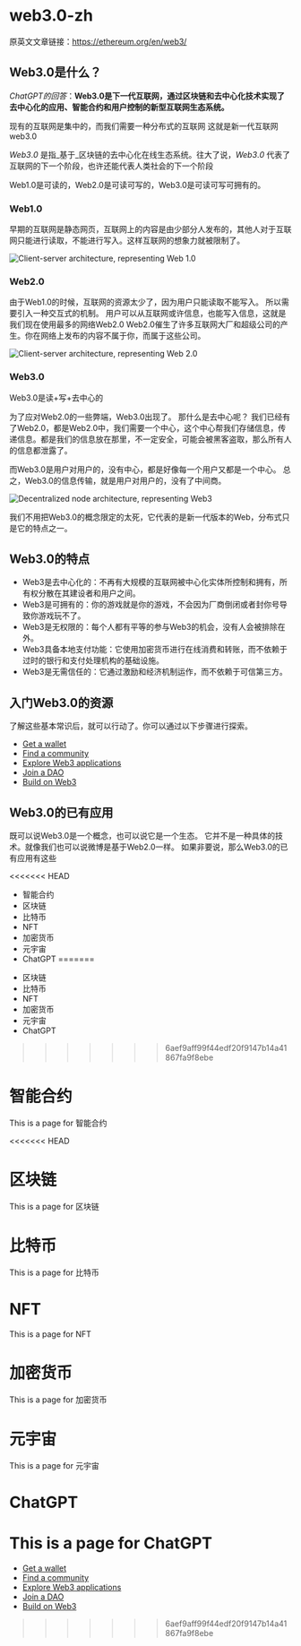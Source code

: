 # web3.0-zh

原英文文章链接：https://ethereum.org/en/web3/

## Web3.0是什么？

_ChatGPT的回答_：**Web3.0是下一代互联网，通过区块链和去中心化技术实现了去中心化的应用、智能合约和用户控制的新型互联网生态系统。**

现有的互联网是集中的，而我们需要一种分布式的互联网 这就是新一代互联网web3.0

_Web3_._0_ 是指_基于_区块链的去中心化在线生态系统。往大了说，_Web3_._0_ 代表了互联网的下一个阶段，也许还能代表人类社会的下一个阶段

Web1.0是可读的，Web2.0是可读可写的，Web3.0是可读可写可拥有的。

### Web1.0

早期的互联网是静态网页，互联网上的内容是由少部分人发布的，其他人对于互联网只能进行读取，不能进行写入。这样互联网的想象力就被限制了。

![Client-server architecture, representing Web 1.0](https://d33wubrfki0l68.cloudfront.net/cfb4a6dd59aa1b302cf05271758d5df2da77effb/aaa10/static/aabd6f7a956dd8a7038185b2d03b8459/00d43/web1.png)

### Web2.0

由于Web1.0的时候，互联网的资源太少了，因为用户只能读取不能写入。 所以需要引入一种交互式的机制。 用户可以从互联网或许信息，也能写入信息，这就是我们现在使用最多的网络Web2.0 Web2.0催生了许多互联网大厂和超级公司的产生。你在网络上发布的内容不属于你，而属于这些公司。

![Client-server architecture, representing Web 2.0](https://d33wubrfki0l68.cloudfront.net/b05edfd845d549d762d2885e0999415ccb947c2c/eecce/static/9f50d47733edad715c3068c4c6a8bc6d/00d43/web2.png)

### Web3.0

Web3.0是读+写+去中心的

为了应对Web2.0的一些弊端，Web3.0出现了。 那什么是去中心呢？ 我们已经有了Web2.0，都是Web2.0中，我们需要一个中心，这个中心帮我们存储信息，传递信息。都是我们的信息放在那里，不一定安全，可能会被黑客盗取，那么所有人的信息都泄露了。

而Web3.0是用户对用户的，没有中心，都是好像每一个用户又都是一个中心。 总之，Web3.0的信息传输，就是用户对用户的，没有了中间商。

![Decentralized node architecture, representing Web3](https://d33wubrfki0l68.cloudfront.net/6d6ec59f6ee563b28c06b1a6abc7c2b47c6f453f/47bc6/static/54eef2049c233f9868af91546a07b2c7/00d43/web3.png)

我们不用把Web3.0的概念限定的太死，它代表的是新一代版本的Web，分布式只是它的特点之一。

## Web3.0的特点

* Web3是去中心化的：不再有大规模的互联网被中心化实体所控制和拥有，所有权分散在其建设者和用户之间。
* Web3是可拥有的：你的游戏就是你的游戏，不会因为厂商倒闭或者封你号导致你游戏玩不了。
* Web3是无权限的：每个人都有平等的参与Web3的机会，没有人会被排除在外。
* Web3具备本地支付功能：它使用加密货币进行在线消费和转账，而不依赖于过时的银行和支付处理机构的基础设施。
* Web3是无需信任的：它通过激励和经济机制运作，而不依赖于可信第三方。

## 入门Web3.0的资源

了解这些基本常识后，就可以行动了。你可以通过以下步骤进行探索。

- [Get a wallet](https://ethereum.org/en/wallets/)
- [Find a community](https://ethereum.org/en/community/)
- [Explore Web3 applications](https://ethereum.org/en/dapps/)
- [Join a DAO](https://ethereum.org/en/dao/)
- [Build on Web3](https://ethereum.org/en/developers/)

## Web3.0的已有应用

既可以说Web3.0是一个概念，也可以说它是一个生态。 它并不是一种具体的技术。就像我们也可以说微博是基于Web2.0一样。 如果非要说，那么Web3.0的已有应用有这些

<<<<<<< HEAD
- 智能合约
- 区块链
- 比特币
- NFT
- 加密货币
- 元宇宙
- ChatGPT
=======
* 区块链
* 比特币
* NFT
* 加密货币
* 元宇宙
* ChatGPT
>>>>>>> 6aef9aff99f44edf20f9147b14a41867fa9f8ebe

# 智能合约

This is a page for 智能合约

<<<<<<< HEAD
# 区块链

This is a page for 区块链

# 比特币

This is a page for 比特币

# NFT

This is a page for NFT

# 加密货币

This is a page for 加密货币

# 元宇宙

This is a page for 元宇宙

# ChatGPT

This is a page for ChatGPT
=======
* [Get a wallet](https://ethereum.org/en/wallets/)
* [Find a community](https://ethereum.org/en/community/)
* [Explore Web3 applications](https://ethereum.org/en/dapps/)
* [Join a DAO](https://ethereum.org/en/dao/)
* [Build on Web3](https://ethereum.org/en/developers/)
>>>>>>> 6aef9aff99f44edf20f9147b14a41867fa9f8ebe
